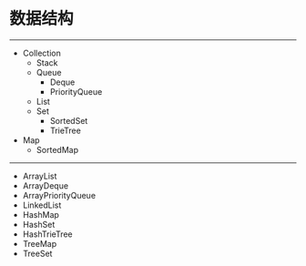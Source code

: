 # 数据结构

---

- Collection
  - Stack
  - Queue
    - Deque
    - PriorityQueue
  - List
  - Set
    - SortedSet
    - TrieTree
- Map
  - SortedMap

---

- ArrayList
- ArrayDeque
- ArrayPriorityQueue
- LinkedList
- HashMap
- HashSet
- HashTrieTree
- TreeMap
- TreeSet
